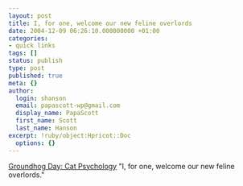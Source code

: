 ```yaml
---
layout: post
title: I, for one, welcome our new feline overlords
date: 2004-12-09 06:26:10.000000000 +01:00
categories:
- quick links
tags: []
status: publish
type: post
published: true
meta: {}
author:
  login: shanson
  email: papascott-wp@gmail.com
  display_name: PapaScott
  first_name: Scott
  last_name: Hanson
excerpt: !ruby/object:Hpricot::Doc
  options: {}
---
```

<p><a title="Cat Psychology" href="http://homepage.mac.com/dave_rogers/GHD12-04.html#note_1859">Groundhog Day: Cat Psychology</a> "I, for one, welcome our new feline overlords."</p>
